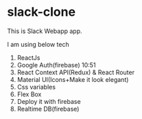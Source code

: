 # slack-clone

This is Slack Webapp app.

I am using below tech

1. ReactJs
2. Google Auth(firebase) 10:51
3. React Context API(Redux) & React Router
4. Material UI(Icons+Make it look elegant)
5. Css variables
6. Flex Box
7. Deploy it with firebase
8. Realtime DB(firebase)

